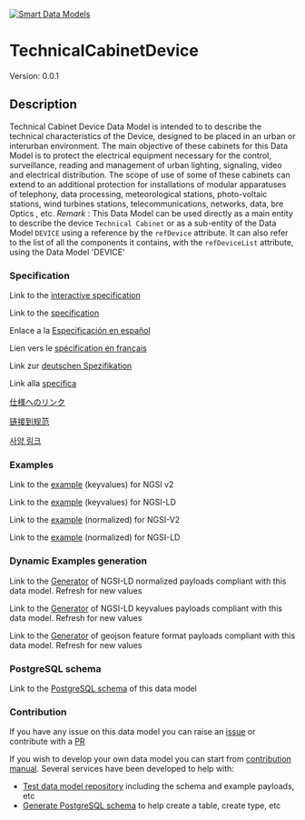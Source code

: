 [![Smart Data Models](https://smartdatamodels.org/wp-content/uploads/2022/01/SmartDataModels_logo.png "Logo")](https://smartdatamodels.org)
# TechnicalCabinetDevice
Version: 0.0.1

## Description 

Technical Cabinet Device Data Model is intended to to describe the technical characteristics of the Device, designed to be placed in an urban or interurban environment. The main objective of these cabinets for this Data Model is to protect the electrical equipment necessary for the control, surveillance, reading and management of urban lighting, signaling, video and electrical distribution. The scope of use of some of these cabinets can extend to an additional protection for installations of modular apparatuses of telephony, data processing, meteorological stations, photo-voltaic stations, wind turbines stations, telecommunications, networks, data, bre Optics , etc. *Remark* : This Data Model can be used directly as a main entity to describe the device `Technical Cabinet`  or as a sub-entity of the Data Model  `DEVICE` using a reference by the `refDevice` attribute. It can also refer to the list of all the components it contains, with the `refDeviceList` attribute, using the Data Model 'DEVICE'
### Specification

Link to the [interactive specification](https://swagger.lab.fiware.org/?url=https://smart-data-models.github.io/dataModel.Energy/TechnicalCabinetDevice/swagger.yaml)

Link to the [specification](https://github.com/smart-data-models/dataModel.Energy/blob/master/TechnicalCabinetDevice/doc/spec.md)

Enlace a la [Especificación en español](https://github.com/smart-data-models/dataModel.Energy/blob/master/TechnicalCabinetDevice/doc/spec_ES.md)

Lien vers le [spécification en français](https://github.com/smart-data-models/dataModel.Energy/blob/master/TechnicalCabinetDevice/doc/spec_FR.md)

Link zur [deutschen Spezifikation](https://github.com/smart-data-models/dataModel.Energy/blob/master/TechnicalCabinetDevice/doc/spec_DE.md)

Link alla [specifica](https://github.com/smart-data-models/dataModel.Energy/blob/master/TechnicalCabinetDevice/doc/spec_IT.md)

[仕様へのリンク](https://github.com/smart-data-models/dataModel.Energy/blob/master/TechnicalCabinetDevice/doc/spec_JA.md)

[链接到规范](https://github.com/smart-data-models/dataModel.Energy/blob/master/TechnicalCabinetDevice/doc/spec_ZH.md)

[사양 링크](https://github.com/smart-data-models/dataModel.Energy/blob/master/TechnicalCabinetDevice/doc/spec_KO.md)
### Examples

Link to the [example](https://smart-data-models.github.io/dataModel.Energy/TechnicalCabinetDevice/examples/example.json) (keyvalues) for NGSI v2

Link to the [example](https://smart-data-models.github.io/dataModel.Energy/TechnicalCabinetDevice/examples/example.jsonld) (keyvalues) for NGSI-LD

Link to the [example](https://smart-data-models.github.io/dataModel.Energy/TechnicalCabinetDevice/examples/example-normalized.json) (normalized) for NGSI-V2

Link to the [example](https://smart-data-models.github.io/dataModel.Energy/TechnicalCabinetDevice/examples/example-normalized.jsonld) (normalized) for NGSI-LD
### Dynamic Examples generation

Link to the [Generator](https://smartdatamodels.org/extra/ngsi-ld_generator.php?schemaUrl=https://raw.githubusercontent.com/smart-data-models/dataModel.Energy/master/TechnicalCabinetDevice/schema.json&email=info@smartdatamodels.org) of NGSI-LD normalized payloads compliant with this data model. Refresh for new values

Link to the [Generator](https://smartdatamodels.org/extra/ngsi-ld_generator_keyvalues.php?schemaUrl=https://raw.githubusercontent.com/smart-data-models/dataModel.Energy/master/TechnicalCabinetDevice/schema.json&email=info@smartdatamodels.org) of NGSI-LD keyvalues payloads compliant with this data model. Refresh for new values

Link to the [Generator](https://smartdatamodels.org/extra/geojson_features_generator.php?schemaUrl=https://raw.githubusercontent.com/smart-data-models/dataModel.Energy/master/TechnicalCabinetDevice/schema.json&email=info@smartdatamodels.org) of geojson feature format payloads compliant with this data model. Refresh for new values
### PostgreSQL schema

Link to the [PostgreSQL schema](https://github.com/smart-data-models/dataModel.Energy/blob/master/TechnicalCabinetDevice/schema.sql) of this data model
### Contribution

 If you have any issue on this data model you can raise an [issue](https://github.com/smart-data-models/dataModel.Energy/issues)  or contribute with a [PR](https://github.com/smart-data-models/dataModel.Energy/pulls)

 If you wish to develop your own data model you can start from [contribution manual](https://bit.ly/contribution_manual). Several services have been developed to help with: 
 - [Test data model repository](https://smartdatamodels.org/index.php/data-models-contribution-api/) including the schema and example payloads, etc
 - [Generate PostgreSQL schema](https://smartdatamodels.org/index.php/sql-service/) to help create a table, create type, etc